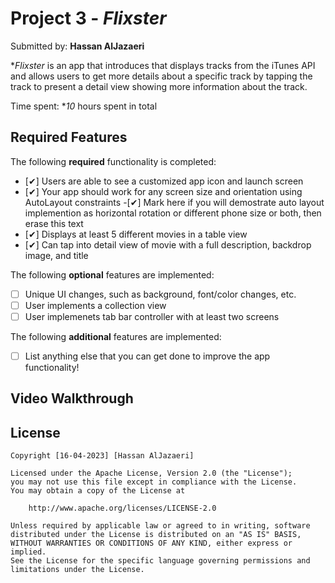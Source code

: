 # Project 3 - *Flixster*

Submitted by: **Hassan AlJazaeri**

**Flixster* is an app that introduces that displays tracks from the iTunes API and allows users to get more details about a specific track by tapping the track to present a detail view showing more information about the track.

Time spent: **10* hours spent in total

## Required Features

The following **required** functionality is completed:

- [✔] Users are able to see a customized app icon and launch screen
- [✔] Your app should work for any screen size and orientation using AutoLayout constraints
 -[✔] Mark here if you will demostrate auto layout implemention as horizontal rotation or different phone size or both, then erase this text
- [✔] Displays at least 5 different movies in a table view
- [✔] Can tap into detail view of movie with a full description, backdrop image, and title
 
The following **optional** features are implemented:

- [ ] Unique UI changes, such as background, font/color changes, etc.
- [ ] User implements a collection view
- [ ] User implemenets tab bar controller with at least two screens

The following **additional** features are implemented:

- [ ] List anything else that you can get done to improve the app functionality!

## Video Walkthrough

## License

    Copyright [16-04-2023] [Hassan AlJazaeri]

    Licensed under the Apache License, Version 2.0 (the "License");
    you may not use this file except in compliance with the License.
    You may obtain a copy of the License at

        http://www.apache.org/licenses/LICENSE-2.0

    Unless required by applicable law or agreed to in writing, software
    distributed under the License is distributed on an "AS IS" BASIS,
    WITHOUT WARRANTIES OR CONDITIONS OF ANY KIND, either express or implied.
    See the License for the specific language governing permissions and
    limitations under the License.

